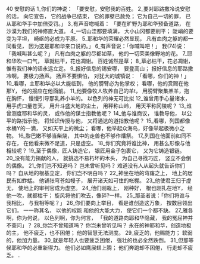 40 
安慰的话 
1_你们的神说： 
「要安慰，安慰我的百姓。 
2_要对耶路撒冷说安慰的话， 
向它宣告， 
它的战争已结束， 
它的罪孽已赦免； 
它为自己一切的罪， 
已从耶和华手中加倍受罚。」 
3_有声音唿喊着： 
「要在旷野为耶和华预备道路， 
在沙漠为我们的神修直大道。 
4_一切山洼都要填满， 
大小山冈都要削平； 
陡峭的要变为平坦， 
崎岖的必成为平原。 
5_耶和华的荣耀必然显现， 
凡有血肉之躯的都一同看见， 
因为这是耶和华亲口说的。」 
6_有声音说：「你喊叫吧！」 
我(74)说：「我喊叫甚么呢？」 
凡有血肉之躯的尽都如草， 
他的一切荣美像野地的花。 
7_耶和华吹一口气， 
草就枯干，花也凋谢。 
百姓诚然是草； 
8_草必枯干，花必凋谢， 
惟有我们神的话永远立定。 
9_报好信息的锡安哪， 
要登高山； 
报好信息的耶路撒冷啊， 
要极力扬声。 
扬声不要惧怕， 
对犹大的城镇说： 
「看哪，你们的神！」 
10_看哪，主耶和华必以大能临到， 
他的膀臂必为他掌权； 
看哪，他的赏赐在他那Y， 
他的报应在他面前。 
11_他要像牧人牧养自己的羊t， 
用膀臂聚集羔羊，抱在胸怀， 
慢慢引导那乳养小羊的。 
以色列的神无可比拟 
12_谁曾用手心量诸水， 
用手虎口量苍天， 
用升斗盛大地的尘土， 
用秤称山岭， 
用天平称冈陵呢？ 
13_谁曾测度耶和华的灵， 
或作他的谋士指教他呢？ 
14_他与谁商议， 
谁教导他， 
以公平的路指示他， 
将知识传授与他， 
又将通达的道指教他呢？ 
15_看哪，列国都像水桶Y的一滴， 
又如天平上的微尘； 
看哪，他举起众海岛，好像举起极微小之物。 
16_黎巴嫩不够当柴烧， 
其中的走兽也不够作燔祭。 
17_列国在他面前如同不存在， 
在他看来微不足道，只是虚空。 
18_你们究竟将谁比神， 
用甚么形像与他相较呢？ 
19_至于偶像，匠人铸造它， 
银匠用金子包裹它， 
又为它铸造银链。 
20_没有能力捐献的人， 
就挑选不易朽坏的木头， 
为自己寻找巧匠， 
竖立不会倒的偶像。 
21_你们岂不知道吗？ 
岂未曾听见吗？ 
难道没有人从起头就告诉你们吗？ 
自从地的根基立定， 
你们岂不明白吗？ 
22_神坐在地的穹窿之上， 
地上的居民有如蚱蜢。 
他铺张穹苍如幔子， 
展开诸天如可住的帐棚。 
23_他使君王归于虚无， 
使地上的审判官成为虚空。 
24_他们刚栽上， 
刚种好， 
根也刚扎在地Y， 
经他一吹，就都枯干； 
旋风将他们吹去，像碎?一样。 
25_那圣者说：「你们将谁与我相比， 
与我相等呢？」 
26_你们要向上举目， 
看是谁创造这万象， 
按数目领出它们， 
一一称其名， 
以他的权能 
和他的大能大力， 
使它们一个都不缺。 
27_雅各啊，你为何说， 
以色列啊，你为何言， 
「我的道路向耶和华隐藏， 
我的冤屈神并不查问」？ 
28_你岂不曾知道吗？ 
你岂未曾听见吗？ 
永在的神耶和华，创造地极的主， 
他不疲乏，也不困倦； 
他的智慧无法测度。 
29_疲乏的，他赐能力； 
软弱的，他加力量。 
30_就是年轻人也要疲乏困倦， 
强壮的也必全然跌倒。 
31_但那等候耶和华的必重新得力。 
他们必如鹰展翅上腾； 
他们奔跑却不困倦， 
行走却不疲乏。 
.